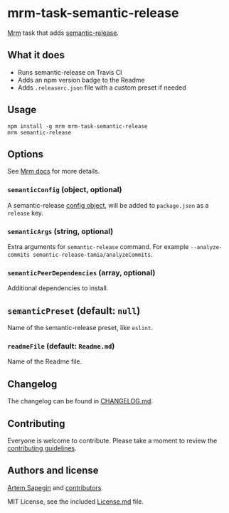 <!-- semantic-release -->

# mrm-task-semantic-release

[Mrm](https://github.com/sapegin/mrm) task that adds [semantic-release](https://github.com/semantic-release/semantic-release).

## What it does

- Runs semantic-release on Travis CI
- Adds an npm version badge to the Readme
- Adds `.releaserc.json` file with a custom preset if needed

## Usage

```
npm install -g mrm mrm-task-semantic-release
mrm semantic-release
```

## Options

See [Mrm docs](../../docs/Getting_started.md) for more details.

### `semanticConfig` (object, optional)

A semantic-release [config object](https://semantic-release.gitbooks.io/semantic-release/content/docs/usage/plugins.html#configuration), will be added to `package.json` as a `release` key.

### `semanticArgs` (string, optional)

Extra arguments for `semantic-release` command. For example `--analyze-commits semantic-release-tamia/analyzeCommits`.

### `semanticPeerDependencies` (array, optional)

Additional dependencies to install.

## `semanticPreset` (default: `null`)

Name of the semantic-release preset, like `eslint`.

### `readmeFile` (default: `Readme.md`)

Name of the Readme file.

## Changelog

The changelog can be found in [CHANGELOG.md](CHANGELOG.md).

## Contributing

Everyone is welcome to contribute. Please take a moment to review the [contributing guidelines](../../Contributing.md).

## Authors and license

[Artem Sapegin](https://sapegin.me) and [contributors](https://github.com/sapegin/mrm/graphs/contributors).

MIT License, see the included [License.md](License.md) file.

